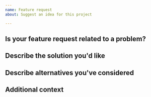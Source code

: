 ```yaml
---
name: Feature request
about: Suggest an idea for this project

---
```


## Is your feature request related to a problem? ##
<!-- A clear and concise description of what the problem is. For example, I'm always frustrated when [...] -->


## Describe the solution you'd like ##
<!-- A description of what you want to happen. For example, I'd like to be able to do [...] -->


## Describe alternatives you've considered ##
<!-- A description of any alternative solutions or features you've considered or possible solutions that you've seen elsewhere. -->


## Additional context ##
<!-- Add any other context or screenshots about the feature request here. -->

